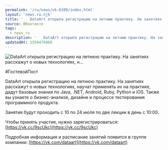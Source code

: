 ```yaml
---
permalink: '/ru/news/vk-6389/index.html'
layout: 'news.ru.njk'
title: '   DataArt открыла регистрацию на летнюю практику. На занятиях расскажут о новых технологиях, н…'
source: ВКонтакте
tags:
  - news_ru
description: '   DataArt открыла регистрацию на летнюю практику. На занятиях расскажут о новых технологиях, н…'
updatedAt: 1559476860
---
```

![   DataArt открыла регистрацию на летнюю практику. На занятиях расскажут о новых технологиях, н…](https://sun9-4.userapi.com/impf/c850236/v850236000/15edfe/-4bfJfqBcjY.jpg?size=1280x853&quality=96&sign=a8324d03b1e53f4cf53e79aabecc6757&c_uniq_tag=duCXvee_KMzwlkkFm-09iSCdreoaruKjwQidNeZFMnM&type=album)

#ГостевойПост

DataArt открыла регистрацию на летнюю практику. На занятиях расскажут о новых технологиях, научат применять их на практике, дадут базовые знания по Java, .NET, Android, Ruby, Python и iOS. Также вы узнаете о бизнес-анализе, дизайне и процессе тестирования программного продукта.

Занятия будут проходить с 10 по 24 июля по две лекции в день с 10:00.

Чтобы принять участие, нужно зарегистрироваться: [https://vk.cc/9scUkc](https://vk.cc/9scUkc)

Подробная информация и расписание занятий появится в группе компании: [https://vk.com/dataart](https://vk.com/dataart)
